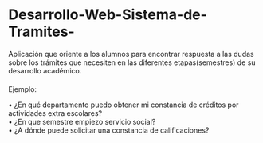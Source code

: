 # Desarrollo-Web-Sistema-de-Tramites-
Aplicación que oriente a los alumnos para encontrar respuesta a las dudas sobre los trámites que necesiten en las diferentes etapas(semestres) de su desarrollo académico.
####
Ejemplo: 

•	¿En qué departamento puedo obtener mi constancia de créditos por actividades extra escolares?<br>
•	¿En que semestre empiezo servicio social?<br>
•	¿A dónde puede solicitar una constancia de calificaciones?<br>

